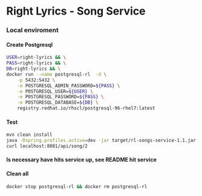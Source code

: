 # Right Lyrics - Song Service

### Local enviroment


#### Create Postgresql
```bash
USER=right-lyrics && \
PASS=right-lyrics && \
DB=right-lyrics && \
docker run --name postgresql-rl  -d \
    -p 5432:5432 \
    -e POSTGRESQL_ADMIN_PASSWORD=${PASS} \
    -e POSTGRESQL_USER=${USER} \
    -e POSTGRESQL_PASSWORD=${PASS} \
    -e POSTGRESQL_DATABASE=${DB} \
    registry.redhat.io/rhscl/postgresql-96-rhel7:latest
```


#### Test

```bash
mvn clean install 
java -Dspring.profiles.active=dev -jar target/rl-songs-service-1.1.jar
curl localhost:8081/api/song/2
```

#### Is necessary have hits service up, see README hit service

#### Clean all

```bash
docker stop postgresql-rl && docker rm postgresql-rl
```